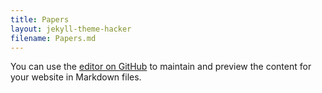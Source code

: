 ```yaml
---
title: Papers
layout: jekyll-theme-hacker
filename: Papers.md
---
```


You can use the [editor on GitHub](https://github.com/SuhiG/Entangled-Rasengan/edit/gh-pages/index.md) to maintain and preview the content for your website in Markdown files.

